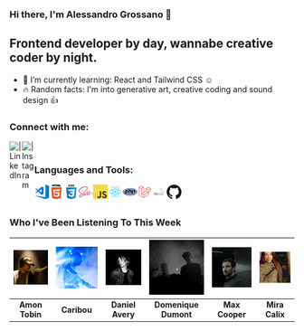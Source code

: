 ### Hi there, I'm Alessandro Grossano 👋

<img src = 'https://github.com/agrossano/agrossano/blob/master/img/animat.gif' alt = '' align='right'/>

## Frontend developer by day, wannabe creative coder by night.
- 🌱 I’m currently learning: React and Tailwind CSS :relaxed:
- 🔥 Random facts: I'm into generative art, creative coding and sound design :+1:

### Connect with me:

[<img align="left" alt=" | LinkedIn" width="22px" src="https://cdn.jsdelivr.net/npm/simple-icons@v3/icons/linkedin.svg" />][linkedin]
[<img align="left" alt=" | Instagram" width="22px" src="https://upload.wikimedia.org/wikipedia/commons/thumb/e/e7/Instagram_logo_2016.svg/132px-Instagram_logo_2016.svg.png" />][instagram]
<br />

### Languages and Tools:
<img align="left" alt="Visual Studio Code" width="26px" src="https://raw.githubusercontent.com/github/explore/80688e429a7d4ef2fca1e82350fe8e3517d3494d/topics/visual-studio-code/visual-studio-code.png" />
<img align="left" alt="HTML5" width="26px" src="https://raw.githubusercontent.com/github/explore/80688e429a7d4ef2fca1e82350fe8e3517d3494d/topics/html/html.png" />
<img align="left" alt="CSS3" width="26px" src="https://raw.githubusercontent.com/github/explore/80688e429a7d4ef2fca1e82350fe8e3517d3494d/topics/css/css.png" />
<img align="left" alt="Sass" width="26px" src="https://raw.githubusercontent.com/github/explore/80688e429a7d4ef2fca1e82350fe8e3517d3494d/topics/sass/sass.png" />
<img align="left" alt="JavaScript" width="26px" src="https://raw.githubusercontent.com/github/explore/80688e429a7d4ef2fca1e82350fe8e3517d3494d/topics/javascript/javascript.png" />
<img align="left" alt="React" width="26px" src="https://raw.githubusercontent.com/github/explore/80688e429a7d4ef2fca1e82350fe8e3517d3494d/topics/react/react.png" />
<img align="left" alt="Git" width="26px" src="https://raw.githubusercontent.com/github/explore/ccc16358ac4530c6a69b1b80c7223cd2744dea83/topics/php/php.png" />
<img align="left" alt="SQL" width="26px" src="https://raw.githubusercontent.com/github/explore/56a826d05cf762b2b50ecbe7d492a839b04f3fbf/topics/laravel/laravel.png" />
<img align="left" alt="MySQL" width="26px" src="https://raw.githubusercontent.com/github/explore/80688e429a7d4ef2fca1e82350fe8e3517d3494d/topics/mysql/mysql.png" />
<img align="left" alt="GitHub" width="26px" src="https://raw.githubusercontent.com/github/explore/78df643247d429f6cc873026c0622819ad797942/topics/github/github.png" />

<br />
<br />

### Who I've Been Listening To This Week
| <img src=https://raw.githubusercontent.com/agrossano/agrossano/master/artist_images/4977e33455bd49e5b7bdb78e82e88f08.jpg> | <img src=https://raw.githubusercontent.com/agrossano/agrossano/master/artist_images/26fe85ce0bea72b3fa5300a6686d239c.jpg> | <img src=https://raw.githubusercontent.com/agrossano/agrossano/master/artist_images/390b2c2d54cb20b7fbefcd99c2c01bb7.jpg> | <img src=https://raw.githubusercontent.com/agrossano/agrossano/master/artist_images/d68ca0302c39e8f31c7b53bffe3e4817.jpg> | <img src=https://raw.githubusercontent.com/agrossano/agrossano/master/artist_images/dc597d874f724e98cee37f574ae3e322.jpg> | <img src=https://raw.githubusercontent.com/agrossano/agrossano/master/artist_images/6c08a5e388dc49368b75d594c9c56aee.jpg>  |
| :---: | :---: | :---: | :---: | :---: | :---: |
| <b>Amon Tobin</b> | <b>Caribou</b> | <b>Daniel Avery</b> | <b>Domenique Dumont</b> | <b>Max Cooper</b> | <b>Mira Calix</b>  |


[linkedin]: https://www.linkedin.com/in/alessandro-grossano/
[instagram]: https://www.instagram.com/asaac_imov/
